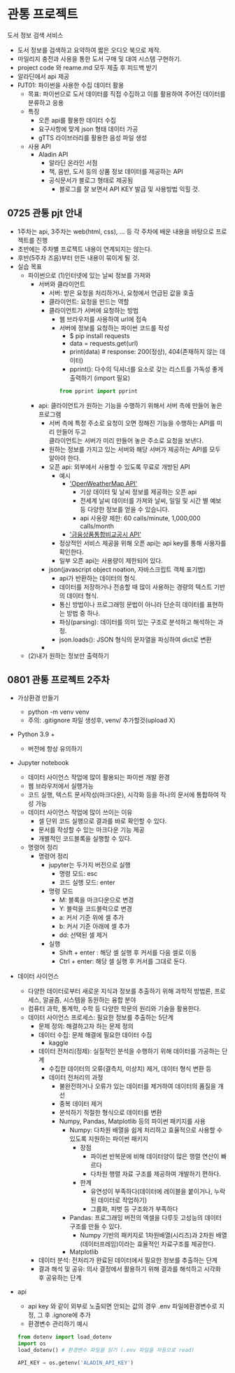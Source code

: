 # 관통 프로젝트

도서 정보 검색 서비스
- 도서 정보를 검색하고 요약하여 짧은 오디오 북으로 제작. 
- 마일리지 충전과 사용을 통한 도서 구매 및 대여 시스템 구현하기.
- project code 와 reame.md 모두 제출 후 피드백 받기
- 알라딘에서 api 제공
- PJT01: 파이썬을 사용한 수집 데이터 활용
  - 목표: 파이썬으로 도서 데이터를 직접 수집하고 이를 활용하여 주어진 데이터를 분류하고 응용
  - 특징
    - 오픈 api를 활용한 데이터 수집
    - 요구사항에 맞게 json 형태 데이터 가공
    - gTTS 라이브러리를 활용한 음성 파일 생성
  - 사용 API
    - Aladin API
      - 알라딘 온라인 서점
      - 책, 음반, 도서 등의 상품 정보 데이터를 제공하는 API
      - 공식문서가 블로그 형태로 제공됨
        - 블로그를 잘 보면서 API KEY 발급 및 사용방법 익힐 것.

0725 관통 pjt 안내
-
- 1주차는 api, 3주차는 web(html, css), ... 등 각 주차에 배운 내용을 바탕으로 프로젝트를 진행
- 초반에는 주차별 프로젝트 내용이 연계되지는 않는다.
- 후반(5주차 즈음)부터 만든 내용이 묶이게 될 것.
- 실습 목표
  - 파이썬으로 (1)인터넷에 있는 날씨 정보를 가져와 
    - 서버와 클라이언트
      - 서버: 받은 요청을 처리하거나, 요청에서 언급된 값을 호출
      - 클라이언트: 요청을 만드는 역할
      - 클라이언트가 서버에 요청하는 방법
        - 웹 브라우저를 사용하여 url에 접속
        - 서버에 정보를 요청하는 파이썬 코드를 작성
          - $ pip install requests
          - data = requests.get(url)
          - print(data) # response: 200(정상), 404(존재하지 않는 데이터)
          - pprint(): 다수의 딕셔너를 요소로 갖는 리스트를 가독성 좋게 출력하기 (import 필요)
          ```Python
          from pprint import pprint
          ```
    - api: 클라이언트가 원하는 기능을 수행하기 위해서 서버 측에 만들어 놓은 프로그램
      - 서버 측에 특정 주소로 요청이 오면 정해진 기능을 수행하는 API를 미리 만들어 두고 <br>클라이언트는 서버가 미리 만들어 놓은 주소로 요청을 보낸다.
      - 원하는 정보를 가지고 있는 서버와 해당 서버가 제공하는 API를 모두 알아야 한다.
      - 오픈 api: 외부에서 사용할 수 있도록 무료로 개방된 API
        - 예시
          - ['OpenWeatherMap API'](https://openweathermap.org/api)
            - 기상 데이터 및 날씨 정보를 제공하는 오픈 api
            - 전세계 날씨 데이터를 가져와 날씨, 일일 및 시간 별 예보 등 다양한 정보를 얻을 수 있습니다.
            - api 사용량 제한: 60 calls/minute, 1,000,000 calls/month
          - ['금융상품통합비교공시 API']()
        - 정상적인 서비스 제공을 위해 오픈 api는 api key를 통해 사용자를 확인한다.
        - 일부 오픈 api는 사용량이 제한되어 있다.
      - json(javascript object noation, 자바스크립트 객체 표기법)
        - api가 반환하는 데이터의 형식.
        - 데이터를 저장하거나 전송할 때 많이 사용하는 경량의 텍스트 기반의 데이터 형식.
        - 통신 방법이나 프로그래밍 문법이 아니라 단순히 데이터를 표현하는 방법 중 하나.
        - 파싱(parsing): 데이터를 의미 있는 구조로 분석하고 해석하는 과정.
        - json.loads(): JSON 형식의 문자열을 파싱하여 dict로 변환
      - 
  - (2)내가 원하는 정보만 출력하기

0801 관통 프로젝트 2주차
-
- 가상환경 만들기
  - python -m venv venv
  - 주의: .gitignore 파일 생성후, venv/ 추가할것(upload X)

- Python 3.9 +
  - 버전에 항상 유의하기
- Jupyter notebook
  - 데이터 사이언스 작업에 많이 활용되는 파이썬 개발 환경
  - 웹 브라우저에서 실행가능
  - 코드 실행, 텍스트 문서작성(마크다운), 시각화 등을 하나의 문서에 통합하여 작성 가능
  - 데이터 사이언스 작업에 많이 쓰이는 이유
    - 셀 단위 코드 실행으로 결과를 바로 확인할 수 있다.
    - 문서를 작성할 수 있는 마크다운 기능 제공
    - 개별적인 코드블록을 실행할 수 있다.
  - 명령어 정리
    - 명령어 정리
      - jupyter는 두가지 버전으로 실행
          - 명령 모드: esc
          - 코드 실행 모드: enter
      - 명령 모드
          - M: 블록을 마크다운으로 변경
          - Y: 블럭을 코드블럭으로 변경
          - a: 커서 기준 위에 셀 추가
          - b: 커서 기준 아래에 셀 추가
          - dd: 선택된 셀 제거
      - 실행
        - Shift + enter : 해당 셀 실행 후 커서를 다음 셀로 이동
        - Ctrl + enter: 해당 셀 실행 후 커서를 그대로 둔다. 
- 데이터 사이언스
  - 다양한 데이터로부터 새로운 지식과 정보를 추출하기 위해 과학적 방법론, 프로세스, 알골즘, 시스템을 동원하는 융합 분야
  - 컴퓨터 과학, 통계학, 수학 등 다양한 학문의 원리와 기술을 활용한다.
  - 데이터 사이언스 프로세스: 필요한 정보를 추출하는 5단계
    - 문제 정의: 해결하고자 하는 문제 정의
    - 데이터 수집: 문제 해결에 필요한 데이터 수집
      - kaggle
    - 데이터 전처리(정제): 실질적인 분석을 수행하기 위해 데이터를 가공하는 단계
      - 수집한 데이터의 오류(결측치, 이상치) 제거, 데이터 형식 변환 등
      - 데이터 전처리의 과정
        - 불완전하거나 오류가 있는 데이터를 제거하여 데이터의 품질을 개선
        - 중복 데이터 제거
        - 분석하기 적절한 형식으로 데이터를 변환
        - Numpy, Pandas, Matplotlib 등의 파이썬 패키지를 사용
          - Numpy: 다차원 배열을 쉽게 처리하고 효율적으로 사용할 수 있도록 지원하는 파이썬 패키지
            - 장점
              - 파이썬 반복문에 비해 데이터양이 많은 행렬 연산이 빠르다
              - 다차원 행렬 자료 구조를 제공하여 개발하기 편하다.
            - 한계
              - 유연성이 부족하다(데이터에 레이블을 붙이거나, 누락된 데이터로 작업하기)
              - 그룹화, 피벗 등 구조화가 부족하다
          - Pandas: 프로그래밍 버전의 엑셀을 다루듯 고성능의 데이터 구조를 만들 수 있다.
            - Numpy 기반의 패키지로 1차원배열(시리즈)과 2차원 배열(데이터프레임)이라는 효율적인 자료구조를 제공한다.
          - Matplotlib
    - 데이터 분석: 전처리가 완료된 데이터에서 필요한 정보를 추출하는 단계
    - 결과 해석 및 공유: 의사 결정에서 활용하기 위해 결과를 해석하고 시각화 후 공유하는 단계

- api 
  - api key 와 같이 외부로 노출되면 안되는 값의 경우 .env 파일에환경변수로 지정, 그 후 .ignore에 추가
  - 환경변수 관리하기 예시
  ```Python
  from dotenv import load_dotenv
  import os
  load_dotenv() # 환경변수 파일을 읽기 (.env 파일을 자동으로 read)

  API_KEY = os.getenv('ALADIN_API_KEY')
  ```

